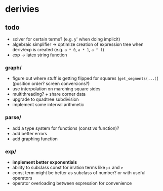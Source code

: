 # derivies

## todo

* solver for certain terms? (e.g. y' when doing implicit)
* algebraic simplifier -> optimize creation of expression tree when deriv/exp is created (e.g. `a * 0`, `a * 1`, `a ^ 1`)
* exp -> latex string function

### graph/

* figure out where stuff is getting flipped for squares (`get_segments(...)`) (position order? screen conversions?)
* use interpolation on marching square sides
* multithreading? + share corner data
* upgrade to quadtree subdivision
* implement some interval arithmetic

### parse/

* add a type system for functions (const vs function)?
* add better errors
* add graphing function

### exp/

* **implement better exponentials**
* ability to subclass const for irration terms like `pi` and `e`
* const term might be better as subclass of number? or with useful operators
* operator overloading between expression for convenience
